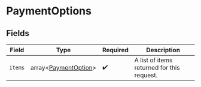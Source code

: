 # PaymentOptions


## Fields

| Field                                      | Type                                       | Required                                   | Description                                |
| ------------------------------------------ | ------------------------------------------ | ------------------------------------------ | ------------------------------------------ |
| `items`                                    | array<[PaymentOption](./PaymentOption.md)> | :heavy_check_mark:                         | A list of items returned for this request. |